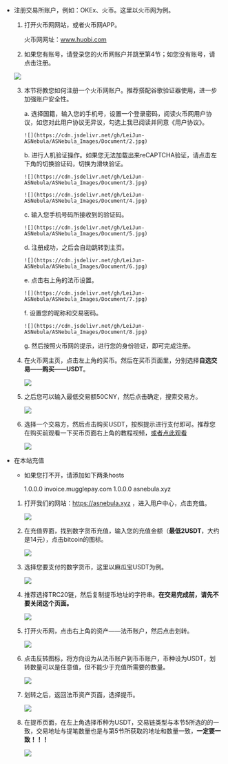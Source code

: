  - 注册交易所账户，例如：OKEx、火币。这里以火币网为例。
	1. 打开火币网网站，或者火币网APP。
	
	   火币网网址：www.huobi.com

	2. 如果您有账号，请登录您的火币网账户并跳至第4节；如您没有账号，请点击注册。
	
	![](https://cdn.jsdelivr.net/gh/LeiJun-ASNebula/ASNebula_Images/Document/1.jpg)
	
	3. 本节将教您如何注册一个火币网账户。推荐搭配谷歌验证器使用，进一步加强账户安全性。
	
		a. 选择国籍，输入您的手机号，设置一个登录密码，阅读火币网用户协议，如您对此用户协议无异议，勾选上我已阅读并同意《用户协议》。
		
		   ![](https://cdn.jsdelivr.net/gh/LeiJun-ASNebula/ASNebula_Images/Document/2.jpg)
		   
		b. 进行人机验证操作。如果您无法加载出来reCAPTCHA验证，请点击左下角的切换验证码，切换为滑块验证。
		
		   ![](https://cdn.jsdelivr.net/gh/LeiJun-ASNebula/ASNebula_Images/Document/3.jpg)
		   
		   ![](https://cdn.jsdelivr.net/gh/LeiJun-ASNebula/ASNebula_Images/Document/4.jpg)
		   
		c. 输入您手机号码所接收到的验证码。
		
		   ![](https://cdn.jsdelivr.net/gh/LeiJun-ASNebula/ASNebula_Images/Document/5.jpg)
		   
		d. 注册成功，之后会自动跳转到主页。
		
		   ![](https://cdn.jsdelivr.net/gh/LeiJun-ASNebula/ASNebula_Images/Document/6.jpg)
		   
		e. 点击右上角的法币设置。
		
		   ![](https://cdn.jsdelivr.net/gh/LeiJun-ASNebula/ASNebula_Images/Document/7.jpg)
		   
		f. 设置您的昵称和交易密码。
		
		   ![](https://cdn.jsdelivr.net/gh/LeiJun-ASNebula/ASNebula_Images/Document/8.jpg)
		   
		g. 然后按照火币网的提示，进行您的身份验证，即可完成注册。
		
	4. 在火币网主页，点击左上角的买币。然后在买币页面里，分别选择**自选交易**——**购买**——**USDT**。
	
	   ![](https://cdn.jsdelivr.net/gh/LeiJun-ASNebula/ASNebula_Images/Document/9.jpg)
	   
	5. 之后您可以输入最低交易额50CNY，然后点击确定，搜索交易方。
	
	   ![](https://cdn.jsdelivr.net/gh/LeiJun-ASNebula/ASNebula_Images/Document/10.jpg)
	   
	6. 选择一个交易方，然后点击购买USDT，按照提示进行支付即可。推荐您在购买前观看一下买币页面右上角的教程视频，[或者点此观看](https://file.ri16.com/common/video/help/otc-web-zh.mp4)
	
	   ![](https://cdn.jsdelivr.net/gh/LeiJun-ASNebula/ASNebula_Images/Document/11.jpg)

 - 在本站充值
	 - 如果您打不开，请添加如下两条hosts
	 
	   1.0.0.0 invoice.mugglepay.com
	   1.0.0.0 asnebula.xyz


	1. 打开我们的网站：https://asnebula.xyz ，进入用户中心，点击充值。
	
	   ![](https://cdn.jsdelivr.net/gh/LeiJun-ASNebula/ASNebula_Images/Document/12.jpg)
	   
	2. 在充值界面，找到数字货币充值，输入您的充值金额（**最低2USDT**，大约是14元），点击bitcoin的图标。
	
	   ![](https://cdn.jsdelivr.net/gh/LeiJun-ASNebula/ASNebula_Images/Document/13.jpg)
	   
	3. 选择您要支付的数字货币，这里以麻瓜宝USDT为例。
	
	   ![](https://cdn.jsdelivr.net/gh/LeiJun-ASNebula/ASNebula_Images/Document/14.jpg)
	   
	4. 推荐选择TRC20链，然后复制提币地址的字符串。**在交易完成前，请先不要关闭这个页面。**
	
	   ![](https://cdn.jsdelivr.net/gh/LeiJun-ASNebula/ASNebula_Images/Document/15.jpg)
	   
	5. 打开火币网，点击右上角的资产——法币账户，然后点击划转。
	
	   ![](https://cdn.jsdelivr.net/gh/LeiJun-ASNebula/ASNebula_Images/Document/16.jpg)
	   
	6. 点击反转图标，将方向设为从法币账户到币币账户，币种设为USDT，划转数量可以是任意值，但不能少于充值所需要的数量。
	
	   ![](https://cdn.jsdelivr.net/gh/LeiJun-ASNebula/ASNebula_Images/Document/17.jpg)
	   
	7. 划转之后，返回法币资产页面，选择提币。
	
	   ![](https://cdn.jsdelivr.net/gh/LeiJun-ASNebula/ASNebula_Images/Document/16.jpg)
	   
	8. 在提币页面，在左上角选择币种为USDT，交易链类型与本节5所选的的一致，交易地址与提笔数量也是与第5节所获取的地址和数量一致，**一定要一致！！！**
	
	   ![](https://cdn.jsdelivr.net/gh/LeiJun-ASNebula/ASNebula_Images/Document/18.jpg)
